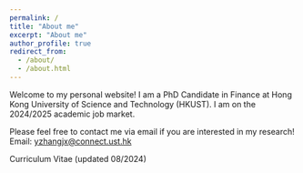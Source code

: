 ```yaml
---
permalink: /
title: "About me"
excerpt: "About me"
author_profile: true
redirect_from: 
  - /about/
  - /about.html
---
```


Welcome to my personal website! I am a PhD Candidate in Finance at Hong Kong University of Science and Technology (HKUST). I am on the 2024/2025 academic job market.

Please feel free to contact me via email if you are interested in my research! Email: [yzhangjx@connect.ust.hk](yzhangjx@connect.ust.hk)

Curriculum Vitae (updated 08/2024)

